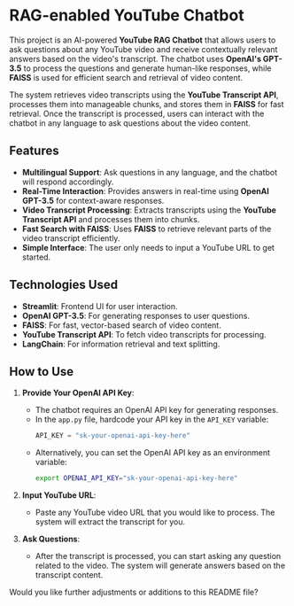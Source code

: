 # RAG-enabled YouTube Chatbot

This project is an AI-powered **YouTube RAG Chatbot** that allows users to ask questions about any YouTube video and receive contextually relevant answers based on the video's transcript. The chatbot uses **OpenAI's GPT-3.5** to process the questions and generate human-like responses, while **FAISS** is used for efficient search and retrieval of video content.

The system retrieves video transcripts using the **YouTube Transcript API**, processes them into manageable chunks, and stores them in **FAISS** for fast retrieval. Once the transcript is processed, users can interact with the chatbot in any language to ask questions about the video content.

## Features

- **Multilingual Support**: Ask questions in any language, and the chatbot will respond accordingly.
- **Real-Time Interaction**: Provides answers in real-time using **OpenAI GPT-3.5** for context-aware responses.
- **Video Transcript Processing**: Extracts transcripts using the **YouTube Transcript API** and processes them into chunks.
- **Fast Search with FAISS**: Uses **FAISS** to retrieve relevant parts of the video transcript efficiently.
- **Simple Interface**: The user only needs to input a YouTube URL to get started.

## Technologies Used

- **Streamlit**: Frontend UI for user interaction.
- **OpenAI GPT-3.5**: For generating responses to user questions.
- **FAISS**: For fast, vector-based search of video content.
- **YouTube Transcript API**: To fetch video transcripts for processing.
- **LangChain**: For information retrieval and text splitting.

## How to Use

1. **Provide Your OpenAI API Key**:
   - The chatbot requires an OpenAI API key for generating responses.
   - In the `app.py` file, hardcode your API key in the `API_KEY` variable:
     ```python
     API_KEY = "sk-your-openai-api-key-here"
     ```
   - Alternatively, you can set the OpenAI API key as an environment variable:
     ```bash
     export OPENAI_API_KEY="sk-your-openai-api-key-here"
     ```

2. **Input YouTube URL**:
   - Paste any YouTube video URL that you would like to process. The system will extract the transcript for you.

3. **Ask Questions**:
   - After the transcript is processed, you can start asking any question related to the video. The system will generate answers based on the transcript content.



Would you like further adjustments or additions to this README file?
